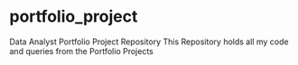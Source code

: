 # portfolio_project
Data Analyst Portfolio Project Repository
This Repository holds all my code and queries from the Portfolio Projects
